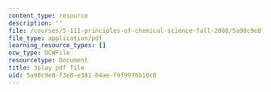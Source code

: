 ```yaml
---
content_type: resource
description: ''
file: /courses/5-111-principles-of-chemical-science-fall-2008/5a90c9e8f3e8e38184aef9f9976b10c8_XxvD0Yh9qCM.pdf
file_type: application/pdf
learning_resource_types: []
ocw_type: OCWFile
resourcetype: Document
title: 3play pdf file
uid: 5a90c9e8-f3e8-e381-84ae-f9f9976b10c8
---
```

